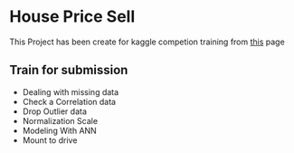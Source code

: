 # House Price Sell
This Project has been create for kaggle competion training from [this](https://www.kaggle.com/c/house-prices-advanced-regression-techniques) page
## Train for submission
* Dealing with missing data
* Check a Correlation data
* Drop Outlier data
* Normalization Scale
* Modeling With ANN
* Mount to drive
